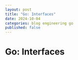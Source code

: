 ```yaml
---
layout: post
title: "Go: Interfaces"
date: 2024-10-04
categories: blog engineering go
published: false
---
```


# Go: Interfaces
